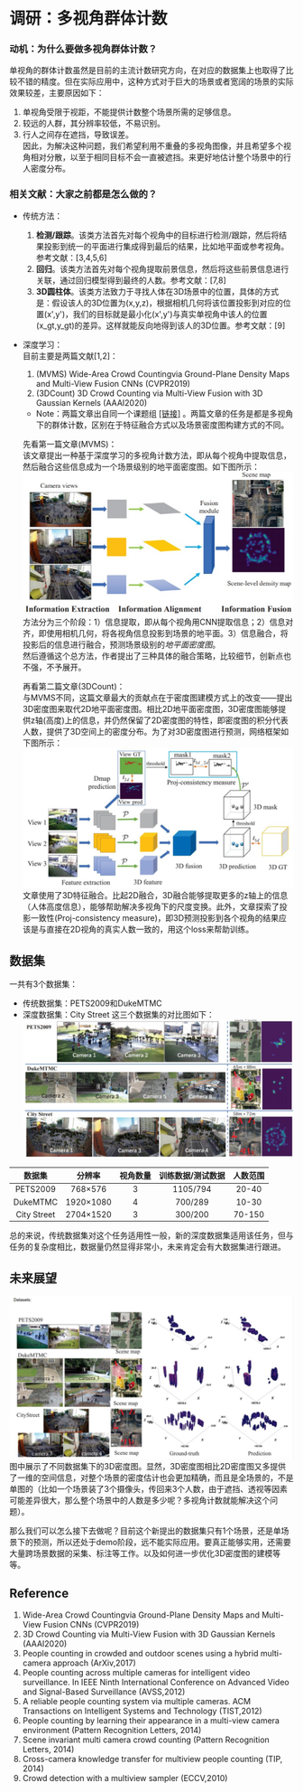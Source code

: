 # 调研：多视角群体计数


### 动机：为什么要做多视角群体计数？  
单视角的群体计数虽然是目前的主流计数研究方向，在对应的数据集上也取得了比较不错的精度。但在实际应用中，这种方式对于巨大的场景或者宽阔的场景的实际效果较差，主要原因如下：
1. 单视角受限于视距，不能提供计数整个场景所需的足够信息。
2. 较远的人群，其分辨率较低，不易识别。
3. 行人之间存在遮挡，导致误差。  
因此，为解决这种问题，我们希望利用不重叠的多视角图像，并且希望多个视角相对分散，以至于相同目标不会一直被遮挡。来更好地估计整个场景中的行人密度分布。

### 相关文献：大家之前都是怎么做的？
+ 传统方法：
    1. **检测/跟踪**。该类方法首先对每个视角中的目标进行检测/跟踪，然后将结果投影到统一的平面进行集成得到最后的结果，比如地平面或参考视角。参考文献：[3,4,5,6]
    2. **回归**。该类方法首先对每个视角提取前景信息，然后将这些前景信息进行关联，通过回归模型得到最终的人数。参考文献：[7,8]
    3. **3D圆柱体**。该类方法致力于寻找人体在3D场景中的位置，具体的方式是：假设该人的3D位置为(x,y,z)，根据相机几何将该位置投影到对应的位置(x',y')，我们的目标就是最小化(x',y')与真实单视角中该人的位置(x_gt,y_gt)的差异。这样就能反向地得到该人的3D位置。参考文献：[9]
+ 深度学习：  
    目前主要是两篇文献[1,2]：  
    1. (MVMS) Wide-Area Crowd Countingvia Ground-Plane Density Maps and Multi-View Fusion CNNs (CVPR2019)
    2. (3DCount) 3D Crowd Counting via Multi-View Fusion with 3D Gaussian Kernels (AAAI2020)  
    + Note：两篇文章出自同一个课题组 [[链接]](http://visal.cs.cityu.edu.hk/publications/)
    。两篇文章的任务是都是多视角下的群体计数，区别在于特征融合方式以及场景密度图构建方式的不同。  

    先看第一篇文章(MVMS)：  
    该文章提出一种基于深度学习的多视角计数方法，即从每个视角中提取信息，然后融合这些信息成为一个场景级别的地平面密度图。如下图所示：
    ![](./imgs/1.jpg)  
    方法分为三个阶段：1）信息提取，即从每个视角用CNN提取信息；2）信息对齐，即使用相机几何，将各视角信息投影到场景的地平面。3）信息融合，将投影后的信息进行融合，预测场景级别的*地平面密度图*。  
    然后遵循这个总方法，作者提出了三种具体的融合策略，比较细节，创新点也不强，不予展开。
    
    再看第二篇文章(3DCount)：  
    与MVMS不同，这篇文章最大的贡献点在于密度图建模方式上的改变——提出3D密度图来取代2D地平面密度图。相比2D地平面密度图，3D密度图能够提供z轴(高度)上的信息，并仍然保留了2D密度图的特性，即密度图的积分代表人数，提供了3D空间上的密度分布。为了对3D密度图进行预测，网络框架如下图所示：
    ![](./imgs/2.jpg)  
    文章使用了3D特征融合。比起2D融合，3D融合能够提取更多的z轴上的信息（人体高度信息），能够帮助解决多视角下的尺度变换。此外，文章探索了投影一致性(Proj-consistency measure)，即3D预测投影到各个视角的结果应该是与直接在2D视角的真实人数一致的，用这个loss来帮助训练。

## 数据集
一共有3个数据集：
+ 传统数据集：PETS2009和DukeMTMC
+ 深度数据集：City Street
这三个数据集的对比图如下：
![](./imgs/3.jpg)  

数据集 | 分辨率 | 视角数量 | 训练数据/测试数据 | 人数范围   
:-: | :-: | :-: | :-: | :-:
PETS2009 | 768×576 | 3 | 1105/794 | 20-40 |
DukeMTMC | 1920×1080 | 4 | 700/289 | 10-30 |
City Street | 2704×1520 | 3 | 300/200 | 70-150 |

总的来说，传统数据集对这个任务适用性一般，新的深度数据集适用该任务，但与任务的复杂度相比，数据量仍然显得非常小，未来肯定会有大数据集进行跟进。

## 未来展望
![](./imgs/4.jpg)  
图中展示了不同数据集下的3D密度图。显然，3D密度图相比2D密度图又多提供了一维的空间信息，对整个场景的密度估计也会更加精确，而且是全场景的，不是单图的（比如一个场景装了3个摄像头，传回来3个人数，由于遮挡、透视等因素可能差异很大，那么整个场景中的人数是多少呢？多视角计数就能解决这个问题）。  

那么我们可以怎么接下去做呢？目前这个新提出的数据集只有1个场景，还是单场景下的预测，所以还处于demo阶段，远不能实际应用。要真正能够实用，还需要大量跨场景数据的采集、标注等工作。以及如何进一步优化3D密度图的建模等等。



## Reference
1. Wide-Area Crowd Countingvia Ground-Plane Density Maps and Multi-View Fusion CNNs (CVPR2019)
2. 3D Crowd Counting via Multi-View Fusion with 3D Gaussian Kernels (AAAI2020)
3. People counting in crowded and outdoor scenes using a hybrid multi-camera approach (ArXiv,2017)
4. People counting across multiple cameras for intelligent video surveillance. In IEEE Ninth International Conference on Advanced Video and Signal-Based Surveillance (AVSS,2012)
5. A reliable people counting system via multiple cameras. ACM Transactions on Intelligent Systems and Technology (TIST,2012)
6. People counting by learning their appearance in a multi-view camera environment (Pattern Recognition Letters, 2014)
7. Scene invariant multi camera crowd counting (Pattern Recognition Letters, 2014)
8. Cross-camera knowledge transfer for multiview people counting (TIP, 2014)
9. Crowd detection with a multiview sampler (ECCV,2010)
